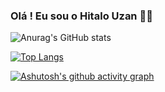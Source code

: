 ### Olá ! Eu sou o Hitalo Uzan 👋🏻

![Anurag's GitHub stats](https://github-readme-stats.vercel.app/api?username=HitaloUzan&show_icons=true&theme=neon)

[![Top Langs](https://github-readme-stats.vercel.app/api/top-langs/?username=HitaloUzan&layout=compact&theme=neon)](https://github.com/HitaloUzan/)

[![Ashutosh's github activity graph](https://github-readme-activity-graph.vercel.app/graph?username=HitaloUzan&bg_color=000000&color=00ead3&line=ff449f&point=00ead3&area=true&hide_border=true)](https://github.com/ashutosh00710/github-readme-activity-graph)
